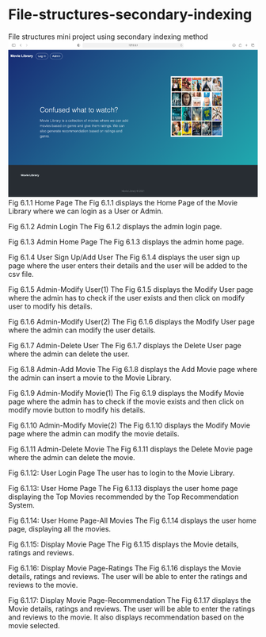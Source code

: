 # File-structures-secondary-indexing
File structures mini project using secondary indexing method
<img src ='/img/home.png'/>
Fig 6.1.1 Home Page
The Fig 6.1.1 displays the Home Page of the Movie Library where we can login as a User or Admin.

 
Fig 6.1.2 Admin Login
The Fig 6.1.2 displays the admin login page.
 

Fig 6.1.3 Admin Home Page
The Fig 6.1.3 displays the admin home page.

 
Fig 6.1.4 User Sign Up/Add User
The Fig 6.1.4 displays the user sign up page where the user enters their details and the user will be added to the csv file.
 

Fig 6.1.5 Admin-Modify User(1)
The Fig 6.1.5 displays the Modify User page where the admin has to check if the user exists and then click on modify user to modify his details.

 

Fig 6.1.6 Admin-Modify User(2)
The Fig 6.1.6 displays the Modify User page where the admin can modify the user details.
 

Fig 6.1.7 Admin-Delete User
The Fig 6.1.7 displays the Delete User page where the admin can delete the user.

 

Fig 6.1.8 Admin-Add Movie
The Fig 6.1.8 displays the Add Movie page where the admin can insert a movie to the Movie Library.
 

Fig 6.1.9 Admin-Modify Movie(1)
The Fig 6.1.9 displays the Modify Movie page where the admin has to check if the movie exists and then click on modify movie button to modify his details.

 

Fig 6.1.10 Admin-Modify Movie(2)
The Fig 6.1.10 displays the Modify Movie page where the admin can modify the movie details.

 

Fig 6.1.11 Admin-Delete Movie
The Fig 6.1.11 displays the Delete Movie page where the admin can delete the movie.

 
Fig 6.1.12: User Login Page
The user has to login to the Movie Library.


 
Fig 6.1.13: User Home Page
The Fig 6.1.13 displays the user home page displaying the Top Movies recommended by the Top Recommendation System.



 
Fig 6.1.14: User Home Page-All Movies
The Fig 6.1.14 displays the user home page, displaying all the movies.


 
Fig 6.1.15: Display Movie Page
The Fig 6.1.15 displays the Movie details, ratings and reviews.

 
Fig 6.1.16: Display Movie Page-Ratings
The Fig 6.1.16 displays the Movie details, ratings and reviews. The user will be able to enter the ratings and reviews to the movie.

 
Fig 6.1.17: Display Movie Page-Recommendation
The Fig 6.1.17 displays the Movie details, ratings and reviews. The user will be able to enter the ratings and reviews to the movie. It also displays recommendation based on the movie selected.
